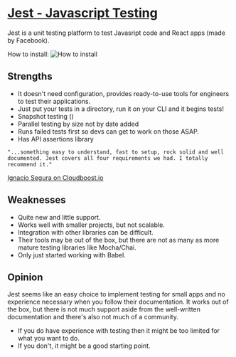 # [Jest - Javascript Testing](https://raw.githubusercontent.com/sofia-aguirre/jest-lesson/master/image.png)
Jest is a unit testing platform to test Javasript code and React apps (made by Facebook).

How to install:
![How to install](https://i.postimg.cc/SKMMJF7X/Screen-Shot-2018-10-19-at-11-10-45-AM.png?raw=true)

## Strengths
- It doesn't need configuration, provides ready-to-use tools for engineers to test their applications.
- Just put your tests in a directory, run it on your CLI and it begins tests!
- Snapshot testing ()
- Parallel testing by size not by date added
- Runs failed tests first so devs can get to work on those ASAP.
- Has API assertions library

```
"...something easy to understand, fast to setup, rock solid and well documented. Jest covers all four requirements we had. I totally recommend it."
```
[Ignacio Segura on Cloudboost.io](https://blog.cloudboost.io/first-run-facebook-jest-the-js-testing-tool-for-people-who-hate-writing-tests-30b5bc4b9dd2)


## Weaknesses
- Quite new and little support.
- Works well with smaller projects, but not scalable. 
- Integration with other libraries can be difficult.
- Their tools may be out of the box, but there are not as many as more mature testing libraries like Mocha/Chai.
- Only just started working with Babel. 

## Opinion
Jest seems like an easy choice to implement testing for small apps and no experience necessary when you follow their documentation. It works out of the box, but there is not much support aside from the well-written documentation and there's also not much of a community. 
- If you do have experience with testing then it might be too limited for what you want to do.
- If you don't, it might be a good starting point.
